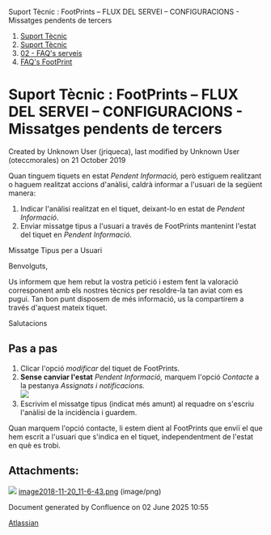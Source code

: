 Suport Tècnic : FootPrints – FLUX DEL SERVEI – CONFIGURACIONS - Missatges pendents de tercers  

1.  [Suport Tècnic](index.html)
2.  [Suport Tècnic](13893782.html)
3.  [02 - FAQ's serveis](26313393.html)
4.  [FAQ's FootPrint](28705573.html)

Suport Tècnic : FootPrints – FLUX DEL SERVEI – CONFIGURACIONS - Missatges pendents de tercers
=============================================================================================

Created by Unknown User (jriqueca), last modified by Unknown User (oteccmorales) on 21 October 2019

Quan tinguem tiquets en estat _Pendent Informació,_ però estiguem realitzant o haguem realitzat accions d'anàlisi, caldrà informar a l'usuari de la següent manera:

1.  Indicar l'anàlisi realitzat en el tiquet, deixant-lo en estat de _Pendent Informació_.
2.  Enviar missatge tipus a l'usuari a través de FootPrints mantenint l'estat del tiquet en _Pendent Informació._  
    

Missatge Tipus per a Usuari

Benvolguts,

Us informem que hem rebut la vostra petició i estem fent la valoració corresponent amb els nostres tècnics per resoldre-la tan aviat com es pugui. Tan bon punt disposem de més informació, us la compartirem a través d'aquest mateix tiquet.

Salutacions

Pas a pas
---------

1.  Clicar l'opció _modificar_ del tiquet de FootPrints.
2.  **Sense canviar l'estat** _Pendent Informació,_ marquem l'opció _Contacte_ a la pestanya _Assignats i notificacions.   
    ![](attachments/26313352/26314780.png)_ 
3.  Escrivim el missatge tipus (indicat més amunt) al requadre on s'escriu l'anàlisi de la incidència i guardem.

Quan marquem l'opció contacte, li estem dient al FootPrints que enviï el que hem escrit a l'usuari que s'indica en el tiquet, independentment de l'estat en què es trobi.

  

Attachments:
------------

![](images/icons/bullet_blue.gif) [image2018-11-20\_11-6-43.png](attachments/26313352/26314780.png) (image/png)  

Document generated by Confluence on 02 June 2025 10:55

[Atlassian](http://www.atlassian.com/)